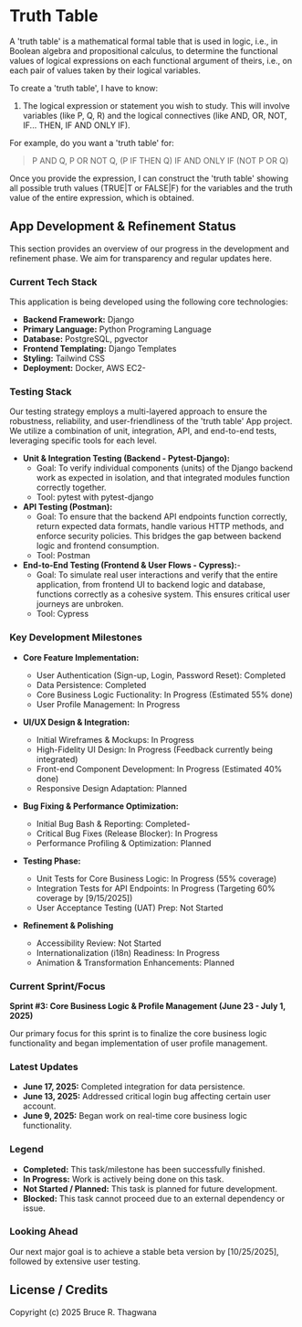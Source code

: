 # Truth Table

A 'truth table' is a mathematical formal table that is used in logic, i.e., in Boolean algebra and propositional calculus, to determine the functional values of logical expressions on each functional argument of theirs, i.e., on each pair of values taken by their logical variables.

To create a 'truth table', I have to know:

1. The logical expression or statement you wish to study. This will involve variables (like P, Q, R) and the logical connectives (like AND, OR, NOT, IF... THEN, IF AND ONLY IF).

For example, do you want a 'truth table' for:

> P AND Q,
> P OR NOT Q,
> (P IF THEN Q) IF AND ONLY IF (NOT P OR Q)

Once you provide the expression, I can construct the 'truth table' showing all possible truth values (TRUE|T or FALSE|F) for the variables and the truth value of the entire expression, which is obtained.

## App Development & Refinement Status

This section provides an overview of our progress in the development and refinement phase. We aim for transparency and regular updates here.

### Current Tech Stack

This application is being developed using the following core technologies:

- **Backend Framework:** Django
- **Primary Language:** Python Programing Language
- **Database:** PostgreSQL, pgvector
- **Frontend Templating:** Django Templates
- **Styling:** Tailwind CSS
- **Deployment:** Docker, AWS EC2-

### Testing Stack

Our testing strategy employs a multi-layered approach to ensure the robustness, reliability, and user-friendliness of the 'truth table' App project. We utilize a combination of unit, integration, API, and end-to-end tests, leveraging specific tools for each level.

- **Unit & Integration Testing (Backend - Pytest-Django):**
  - Goal: To verify individual components (units) of the Django backend work as expected in isolation, and that integrated modules function correctly together.
  * Tool: pytest with pytest-django
- **API Testing (Postman):**
  - Goal: To ensure that the backend API endpoints function correctly, return expected data formats, handle various HTTP methods, and enforce security policies. This bridges the gap between backend logic and frontend consumption.
  * Tool: Postman
- **End-to-End Testing (Frontend & User Flows - Cypress):**-
  - Goal: To simulate real user interactions and verify that the entire application, from frontend UI to backend logic and database, functions correctly as a cohesive system. This ensures critical user journeys are unbroken.
  * Tool: Cypress

### Key Development Milestones

- **Core Feature Implementation:**

  - User Authentication (Sign-up, Login, Password Reset): Completed
  - Data Persistence: Completed
  - Core Business Logic Fuctionality: In Progress (Estimated 55% done)
  - User Profile Management: In Progress

- **UI/UX Design & Integration:**

  - Initial Wireframes & Mockups: In Progress
  - High-Fidelity UI Design: In Progress (Feedback currently being integrated)
  - Front-end Component Development: In Progress (Estimated 40% done)
  - Responsive Design Adaptation: Planned

- **Bug Fixing & Performance Optimization:**

  - Initial Bug Bash & Reporting: Completed-
  - Critical Bug Fixes (Release Blocker): In Progress
  - Performance Profiling & Optimization: Planned

- **Testing Phase:**

  - Unit Tests for Core Business Logic: In Progress (55% coverage)
  - Integration Tests for API Endpoints: In Progress (Targeting 60% coverage by [9/15/2025])
  - User Acceptance Testing (UAT) Prep: Not Started

- **Refinement & Polishing**
  - Accessibility Review: Not Started
  - Internationalization (i18n) Readiness: In Progress
  - Animation & Transformation Enhancements: Planned

### Current Sprint/Focus

**Sprint #3: Core Business Logic & Profile Management (June 23 - July 1, 2025)**

Our primary focus for this sprint is to finalize the core business logic functionality and began implementation of user profile management.

### Latest Updates

- **June 17, 2025:** Completed integration for data persistence.
- **June 13, 2025:** Addressed critical login bug affecting certain user account.
- **June 9, 2025:** Began work on real-time core business logic functionality.

### Legend

- **Completed:** This task/milestone has been successfully finished.
- **In Progress:** Work is actively being done on this task.
- **Not Started / Planned:** This task is planned for future development.
- **Blocked:** This task cannot proceed due to an external dependency or issue.

### Looking Ahead

Our next major goal is to achieve a stable beta version by [10/25/2025], followed by extensive user testing.

## License / Credits

Copyright (c) 2025 Bruce R. Thagwana 
